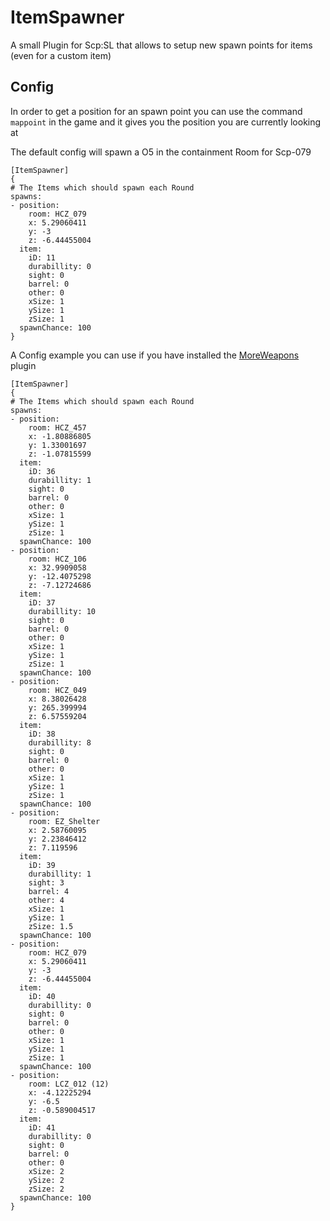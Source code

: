 # ItemSpawner
A small Plugin for Scp:SL that allows to setup new spawn points for items (even for a custom item)

## Config
In order to get a position for an spawn point you can use the command `mappoint` in the game and it gives you the position you are currently looking at

The default config will spawn a O5 in the containment Room for Scp-079
```
[ItemSpawner]
{
# The Items which should spawn each Round
spawns:
- position:
    room: HCZ_079
    x: 5.29060411
    y: -3
    z: -6.44455004
  item:
    iD: 11
    durabillity: 0
    sight: 0
    barrel: 0
    other: 0
    xSize: 1
    ySize: 1
    zSize: 1
  spawnChance: 100
}
```

A Config example you can use if you have installed the [MoreWeapons](https://github.com/SynapseSL/MoreWeapons) plugin
```
[ItemSpawner]
{
# The Items which should spawn each Round
spawns:
- position:
    room: HCZ_457
    x: -1.80886805
    y: 1.33001697
    z: -1.07815599
  item:
    iD: 36
    durabillity: 1
    sight: 0
    barrel: 0
    other: 0
    xSize: 1
    ySize: 1
    zSize: 1
  spawnChance: 100
- position:
    room: HCZ_106
    x: 32.9909058
    y: -12.4075298
    z: -7.12724686
  item:
    iD: 37
    durabillity: 10
    sight: 0
    barrel: 0
    other: 0
    xSize: 1
    ySize: 1
    zSize: 1
  spawnChance: 100
- position:
    room: HCZ_049
    x: 8.38026428
    y: 265.399994
    z: 6.57559204
  item:
    iD: 38
    durabillity: 8
    sight: 0
    barrel: 0
    other: 0
    xSize: 1
    ySize: 1
    zSize: 1
  spawnChance: 100
- position:
    room: EZ_Shelter
    x: 2.58760095
    y: 2.23846412
    z: 7.119596
  item:
    iD: 39
    durabillity: 1
    sight: 3
    barrel: 4
    other: 4
    xSize: 1
    ySize: 1
    zSize: 1.5
  spawnChance: 100
- position:
    room: HCZ_079
    x: 5.29060411
    y: -3
    z: -6.44455004
  item:
    iD: 40
    durabillity: 0
    sight: 0
    barrel: 0
    other: 0
    xSize: 1
    ySize: 1
    zSize: 1
  spawnChance: 100
- position:
    room: LCZ_012 (12)
    x: -4.12225294
    y: -6.5
    z: -0.589004517
  item:
    iD: 41
    durabillity: 0
    sight: 0
    barrel: 0
    other: 0
    xSize: 2
    ySize: 2
    zSize: 2
  spawnChance: 100
}
```
